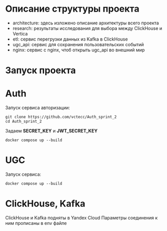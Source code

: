 # Описание структуры проекта

- architecture: здесь изложено описание архитектуры всего проекта
- research: результаты исследования для выбора между ClickHouse и Vertica
- etl: сервис перегрузки данных из Kafka в ClickHouse
- ugc_api: сервис для сохранения пользовательских событий
- nginx: сервис с nginx, чтоб открыть ugc_api во внешний мир

# Запуск проекта

# Auth

Запуск сервиса авторизации:

```shell
git clone https://github.com/vctecc/Auth_sprint_2
cd Auth_sprint_2
```
Задаем **SECRET_KEY** и **JWT_SECRET_KEY**
```
docker compose up --build
```

# UGC

Запуск сервиса:

```shell
docker compose up --build
```

# ClickHouse, Kafka

ClickHouse и Kafka подняты в Yandex Cloud
Параметры соединения к ним прописаны в env файле
